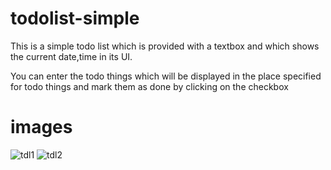 # todolist-simple
This is a simple todo list which is provided with a textbox and which shows the current date,time in its UI.

You can enter the todo things which will be displayed in the place specified for todo things and mark them as done by clicking on the checkbox

# images

![tdl1](https://user-images.githubusercontent.com/75025079/156149174-4cfea504-3034-481d-a807-0815551180a2.JPG)
![tdl2](https://user-images.githubusercontent.com/75025079/156149182-c3e8a4d9-0f34-4439-b211-dd844a6c5bb0.JPG)
